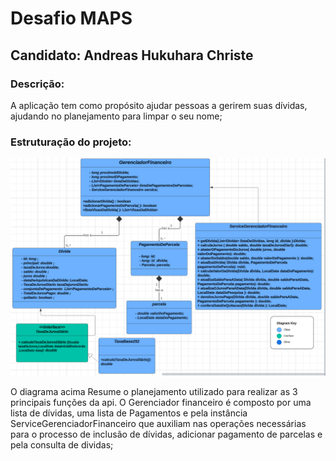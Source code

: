 # Desafio MAPS

## Candidato: Andreas Hukuhara Christe

### Descrição:
A aplicação tem como propósito ajudar pessoas a gerirem suas dívidas, ajudando no planejamento para
limpar o seu nome;

### Estruturação do projeto:

<img src="./DiagramaUml.PNG">

O diagrama acima Resume o planejamento utilizado para realizar as 3 principais funções da api. O Gerenciador financeiro é composto por uma lista de dívidas, uma lista de Pagamentos e pela instância ServiceGerenciadorFinanceiro que auxiliam nas operações necessárias para o processo de inclusão de dívidas, adicionar pagamento de parcelas e pela consulta de dividas;

